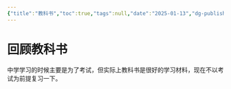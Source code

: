 ```yaml
---
{"title":"教科书","toc":true,"tags":null,"date":"2025-01-13","dg-publish":true,"permalink":"/wiki/read/textbook/index/","dgPassFrontmatter":true,"noteIcon":"","created":"2025-05-03T19:04:52.815+08:00"}
---
```



# 回顾教科书

中学学习的时候主要是为了考试，但实际上教科书是很好的学习材料，现在不以考试为前提复习一下。
